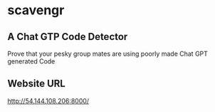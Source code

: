 # scavengr
## A Chat GTP Code Detector
Prove that your pesky group mates are using poorly made Chat GPT generated Code
## Website URL
http://54.144.108.206:8000/

